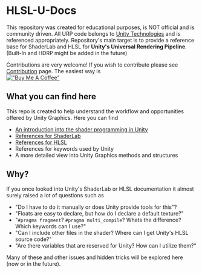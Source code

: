 # HLSL-U-Docs
This repository was created for educational purposes, is NOT official and is community driven.
All URP code belongs to [Unity Technologies](https://github.com/Unity-Technologies/Graphics) and is referenced appropriately. Repository's main target is to provide a reference base for ShaderLab and HLSL for **Unity's Universal Rendering Pipeline**. (Built-In and HDRP might be added in the future)

Contributions are very welcome! If you wish to contribute please see [Contribution](./Contribution.md) page. The easiest way is\
[!["Buy Me A Coffee"](https://www.buymeacoffee.com/assets/img/custom_images/white_img.png)](https://www.buymeacoffee.com/tetroit)

## What you can find here
This repo is created to help understand the workflow and opportunities offered by Unity Graphics. Here you can find
- [An introduction into the shader programming in Unity](./Tutorial/README.md)
- [References for ShaderLab](./ShaderLab/README.md)
- [References for HLSL](./HLSL/README.md)
- References for keywords used by Unity
- A more detailed view into Unity Graphics methods and structures

## Why?
If you once looked into Unity's ShaderLab or HLSL documentation it almost surely raised a lot of questions such as
- "Do I have to do it manually or does Unity provide tools for this"?
- "Floats are easy to declare, but how do I declare a default texture?"
- "`#pragma fragment`? `#pragma multi_compile`? Whats the difference? Which keywords can I use?"
- "Can I include other files in the shader? Where can I get Unity's HLSL source code?"
- "Are there variables that are reserved for Unity? How can I utilize them?" 

Many of these and other issues and hidden tricks will be explored here (now or in the future).
